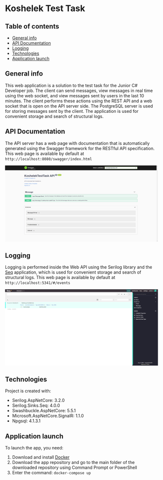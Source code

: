 # Koshelek Test Task
## Table of contents
* [General info](#general-info)
* [API Documentation](#api-documentation)
* [Logging](#logging)
* [Technologies](#technologies)
* [Application launch](#application-launch)

## General info
This web application is a solution to the test task for the Junior C# Developer job. The client can send messages, view messages in real time using the web socket, 
and view messages sent by users in the last 10 minutes. The client performs these actions using the REST API and a web socket that is open on the API server side. 
The PostgreSQL server is used for storing messages sent by the client. The  application is used for convenient storage and search of 
structural logs.

## API Documentation
The API server has a web page with documentation that is automatically generated using the Swagger framework for the RESTful API specification. This web page is 
available by default at `http://localhost:8080/swagger/index.html`

![Swagger interface](./images/swagger.png)

## Logging
Logging is performed inside the Web API using the Serilog library and the [Seq](https://datalust.co/seq) application, which is used for convenient storage and 
search of structural logs. This web page is available by default at `http://localhost:5341/#/events`

![Seq interface](./images/seq.png)

## Technologies
Project is created with:
* Serilog.AspNetCore: 3.2.0
* Serilog.Sinks.Seq: 4.0.0
* Swashbuckle.AspNetCore: 5.5.1
* Microsoft.AspNetCore.SignalR: 1.1.0
* Npgsql: 4.1.3.1

## Application launch
To launch the app, you need:
1.  Download and install [Docker](https://docs.docker.com/docker-for-windows/install/)
2.  Download the app repository and go to the main folder of the downloaded repository using Command Prompt or PowerShell
3.  Enter the command: `docker-compose up`